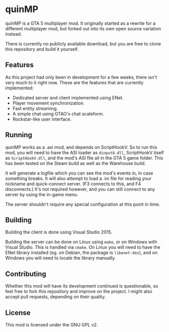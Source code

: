 # quinMP

quinMP is a GTA 5 multiplayer mod. It originally started as a rewrite for a different multiplayer mod,
but forked out into its own open source variation instead.

There is currently no publicly available download, but you are free to clone this repository and build it
yourself.

## Features

As this project had only been in development for a few weeks, there isn't very much to it right now. These
are the features that are currently implemented:

* Dedicated server and client implemented using ENet.
* Player movement synchronization.
* Fast entity streaming.
* A simple chat using GTAO's chat scaleform.
* Rockstar-like user interface.

## Running

quinMP works as a .asi mod, and depends on ScriptHookV. So to run this mod, you will need to have the ASI
loader as `dinput8.dll`, ScriptHookV itself as `ScriptHookV.dll`, and the mod's ASI file all in the GTA 5
game folder. This has been tested on the Steam build as well as the Warehouse build.

It will generate a logfile which you can see the mod's events in, in case something breaks. It will also
attempt to load a .ini file for reading your nickname and quick-connect server. (F3 connects to this, and
F4 disconnects.) It's not required however, and you can still connect to any server by using the in-game
menu.

The server shouldn't require any special configuration at this point in time.

## Building

Building the client is done using Visual Studio 2015.

Building the server can be done on Linux using `make`, or on Windows with Visual Studio. This is handled
via `cmake`. On Linux you will need to have the ENet library installed (eg. on Debian, the package is
`libenet-dev`), and on Windows you will need to locate the library manually.

## Contributing

Whether this mod will have its development continued is questionable, so feel free to fork this repository
and improve on the project. I might also accept pull requests, depending on their quality.

## License

This mod is licensed under the GNU GPL v2.
